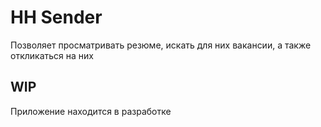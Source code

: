 # HH Sender

Позволяет просматривать резюме, искать для них вакансии, а также откликаться на них

## WIP

Приложение находится в разработке

